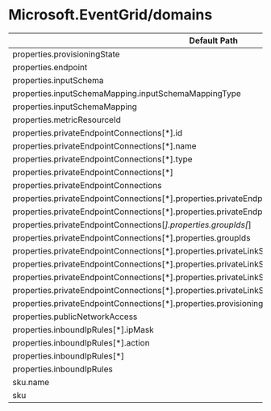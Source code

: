 # Microsoft.EventGrid/domains

| Default Path | Alias |
|---|---|
| properties.provisioningState | Microsoft.EventGrid/domains/provisioningState |
| properties.endpoint | Microsoft.EventGrid/domains/endpoint |
| properties.inputSchema | Microsoft.EventGrid/domains/inputSchema |
| properties.inputSchemaMapping.inputSchemaMappingType | Microsoft.EventGrid/domains/inputSchemaMapping.inputSchemaMappingType |
| properties.inputSchemaMapping | Microsoft.EventGrid/domains/inputSchemaMapping |
| properties.metricResourceId | Microsoft.EventGrid/domains/metricResourceId |
| properties.privateEndpointConnections[*].id | Microsoft.EventGrid/domains/privateEndpointConnections[*].id |
| properties.privateEndpointConnections[*].name | Microsoft.EventGrid/domains/privateEndpointConnections[*].name |
| properties.privateEndpointConnections[*].type | Microsoft.EventGrid/domains/privateEndpointConnections[*].type |
| properties.privateEndpointConnections[*] | Microsoft.EventGrid/domains/privateEndpointConnections[*] |
| properties.privateEndpointConnections | Microsoft.EventGrid/domains/privateEndpointConnections |
| properties.privateEndpointConnections[*].properties.privateEndpoint.id | Microsoft.EventGrid/domains/privateEndpointConnections[*].privateEndpoint.id |
| properties.privateEndpointConnections[*].properties.privateEndpoint | Microsoft.EventGrid/domains/privateEndpointConnections[*].privateEndpoint |
| properties.privateEndpointConnections[*].properties.groupIds[*] | Microsoft.EventGrid/domains/privateEndpointConnections[*].groupIds[*] |
| properties.privateEndpointConnections[*].properties.groupIds | Microsoft.EventGrid/domains/privateEndpointConnections[*].groupIds |
| properties.privateEndpointConnections[*].properties.privateLinkServiceConnectionState.status | Microsoft.EventGrid/domains/privateEndpointConnections[*].privateLinkServiceConnectionState.status |
| properties.privateEndpointConnections[*].properties.privateLinkServiceConnectionState.description | Microsoft.EventGrid/domains/privateEndpointConnections[*].privateLinkServiceConnectionState.description |
| properties.privateEndpointConnections[*].properties.privateLinkServiceConnectionState.actionsRequired | Microsoft.EventGrid/domains/privateEndpointConnections[*].privateLinkServiceConnectionState.actionsRequired |
| properties.privateEndpointConnections[*].properties.privateLinkServiceConnectionState | Microsoft.EventGrid/domains/privateEndpointConnections[*].privateLinkServiceConnectionState |
| properties.privateEndpointConnections[*].properties.provisioningState | Microsoft.EventGrid/domains/privateEndpointConnections[*].provisioningState |
| properties.publicNetworkAccess | Microsoft.EventGrid/domains/publicNetworkAccess |
| properties.inboundIpRules[*].ipMask | Microsoft.EventGrid/domains/inboundIpRules[*].ipMask |
| properties.inboundIpRules[*].action | Microsoft.EventGrid/domains/inboundIpRules[*].action |
| properties.inboundIpRules[*] | Microsoft.EventGrid/domains/inboundIpRules[*] |
| properties.inboundIpRules | Microsoft.EventGrid/domains/inboundIpRules |
| sku.name | Microsoft.EventGrid/domains/sku.name |
| sku | Microsoft.EventGrid/domains/sku |

